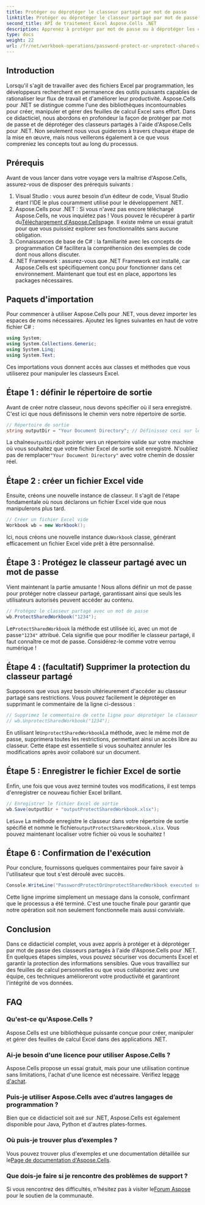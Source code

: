 ```yaml
---
title: Protéger ou déprotéger le classeur partagé par mot de passe
linktitle: Protéger ou déprotéger le classeur partagé par mot de passe
second_title: API de traitement Excel Aspose.Cells .NET
description: Apprenez à protéger par mot de passe ou à déprotéger les classeurs Excel partagés à l'aide d'Aspose.Cells pour .NET grâce à ce guide étape par étape. Améliorez la sécurité de vos documents.
type: docs
weight: 22
url: /fr/net/workbook-operations/password-protect-or-unprotect-shared-workbook/
---
```

## Introduction
Lorsqu'il s'agit de travailler avec des fichiers Excel par programmation, les développeurs recherchent en permanence des outils puissants capables de rationaliser leur flux de travail et d'améliorer leur productivité. Aspose.Cells pour .NET se distingue comme l'une des bibliothèques incontournables pour créer, manipuler et gérer des feuilles de calcul Excel sans effort. Dans ce didacticiel, nous abordons en profondeur la façon de protéger par mot de passe et de déprotéger des classeurs partagés à l'aide d'Aspose.Cells pour .NET. Non seulement nous vous guiderons à travers chaque étape de la mise en œuvre, mais nous veillerons également à ce que vous compreniez les concepts tout au long du processus.
## Prérequis
Avant de vous lancer dans votre voyage vers la maîtrise d'Aspose.Cells, assurez-vous de disposer des prérequis suivants :
1. Visual Studio : vous aurez besoin d’un éditeur de code, Visual Studio étant l’IDE le plus couramment utilisé pour le développement .NET.
2.  Aspose.Cells pour .NET : Si vous n'avez pas encore téléchargé Aspose.Cells, ne vous inquiétez pas ! Vous pouvez le récupérer à partir du[Téléchargement d'Aspose.Cells](https://releases.aspose.com/cells/net/)page. Il existe même un essai gratuit pour que vous puissiez explorer ses fonctionnalités sans aucune obligation.
3. Connaissances de base de C# : la familiarité avec les concepts de programmation C# facilitera la compréhension des exemples de code dont nous allons discuter.
4. .NET Framework : assurez-vous que .NET Framework est installé, car Aspose.Cells est spécifiquement conçu pour fonctionner dans cet environnement.
Maintenant que tout est en place, apportons les packages nécessaires.
## Paquets d'importation
Pour commencer à utiliser Aspose.Cells pour .NET, vous devez importer les espaces de noms nécessaires. Ajoutez les lignes suivantes en haut de votre fichier C# :
```csharp
using System;
using System.Collections.Generic;
using System.Linq;
using System.Text;
```
Ces importations vous donnent accès aux classes et méthodes que vous utiliserez pour manipuler les classeurs Excel.
## Étape 1 : définir le répertoire de sortie
Avant de créer notre classeur, nous devons spécifier où il sera enregistré. C'est ici que nous définissons le chemin vers notre répertoire de sortie.
```csharp
// Répertoire de sortie
string outputDir = "Your Document Directory"; // Définissez ceci sur le chemin de sortie souhaité
```
 La chaîne`outputDir`doit pointer vers un répertoire valide sur votre machine où vous souhaitez que votre fichier Excel de sortie soit enregistré. N'oubliez pas de remplacer`"Your Document Directory"` avec votre chemin de dossier réel.
## Étape 2 : créer un fichier Excel vide
Ensuite, créons une nouvelle instance de classeur. Il s'agit de l'étape fondamentale où nous déclarons un fichier Excel vide que nous manipulerons plus tard. 
```csharp
// Créer un fichier Excel vide
Workbook wb = new Workbook();
```
 Ici, nous créons une nouvelle instance du`Workbook` classe, générant efficacement un fichier Excel vide prêt à être personnalisé.
## Étape 3 : Protégez le classeur partagé avec un mot de passe
Vient maintenant la partie amusante ! Nous allons définir un mot de passe pour protéger notre classeur partagé, garantissant ainsi que seuls les utilisateurs autorisés peuvent accéder au contenu.
```csharp
// Protégez le classeur partagé avec un mot de passe
wb.ProtectSharedWorkbook("1234");
```
 Le`ProtectSharedWorkbook` la méthode est utilisée ici, avec un mot de passe`"1234"` attribué. Cela signifie que pour modifier le classeur partagé, il faut connaître ce mot de passe. Considérez-le comme votre verrou numérique !
## Étape 4 : (facultatif) Supprimer la protection du classeur partagé
Supposons que vous ayez besoin ultérieurement d'accéder au classeur partagé sans restrictions. Vous pouvez facilement le déprotéger en supprimant le commentaire de la ligne ci-dessous :
```csharp
// Supprimez le commentaire de cette ligne pour déprotéger le classeur partagé
// wb.UnprotectSharedWorkbook("1234");
```
 En utilisant le`UnprotectSharedWorkbook`La méthode, avec le même mot de passe, supprimera toutes les restrictions, permettant ainsi un accès libre au classeur. Cette étape est essentielle si vous souhaitez annuler les modifications après avoir collaboré sur un document.
## Étape 5 : Enregistrer le fichier Excel de sortie
Enfin, une fois que vous avez terminé toutes vos modifications, il est temps d'enregistrer ce nouveau fichier Excel brillant.
```csharp
// Enregistrer le fichier Excel de sortie
wb.Save(outputDir + "outputProtectSharedWorkbook.xlsx");
```
 Le`Save` La méthode enregistre le classeur dans votre répertoire de sortie spécifié et nomme le fichier`outputProtectSharedWorkbook.xlsx`. Vous pouvez maintenant localiser votre fichier où vous le souhaitez !
## Étape 6 : Confirmation de l'exécution
Pour conclure, fournissons quelques commentaires pour faire savoir à l'utilisateur que tout s'est déroulé avec succès.
```csharp
Console.WriteLine("PasswordProtectOrUnprotectSharedWorkbook executed successfully.\r\n");
```
Cette ligne imprime simplement un message dans la console, confirmant que le processus a été terminé. C'est une touche finale pour garantir que notre opération soit non seulement fonctionnelle mais aussi conviviale.
## Conclusion
Dans ce didacticiel complet, vous avez appris à protéger et à déprotéger par mot de passe des classeurs partagés à l'aide d'Aspose.Cells pour .NET. En quelques étapes simples, vous pouvez sécuriser vos documents Excel et garantir la protection des informations sensibles. Que vous travailliez sur des feuilles de calcul personnelles ou que vous collaboriez avec une équipe, ces techniques amélioreront votre productivité et garantiront l'intégrité de vos données.
## FAQ
### Qu'est-ce qu'Aspose.Cells ?
Aspose.Cells est une bibliothèque puissante conçue pour créer, manipuler et gérer des feuilles de calcul Excel dans des applications .NET.
### Ai-je besoin d'une licence pour utiliser Aspose.Cells ?
 Aspose.Cells propose un essai gratuit, mais pour une utilisation continue sans limitations, l'achat d'une licence est nécessaire. Vérifiez le[page d'achat](https://purchase.aspose.com/buy).
### Puis-je utiliser Aspose.Cells avec d’autres langages de programmation ?
Bien que ce didacticiel soit axé sur .NET, Aspose.Cells est également disponible pour Java, Python et d'autres plates-formes.
### Où puis-je trouver plus d’exemples ?
 Vous pouvez trouver plus d'exemples et une documentation détaillée sur le[Page de documentation d'Aspose.Cells](https://reference.aspose.com/cells/net/).
### Que dois-je faire si je rencontre des problèmes de support ?
 Si vous rencontrez des difficultés, n'hésitez pas à visiter le[Forum Aspose](https://forum.aspose.com/c/cells/9) pour le soutien de la communauté.